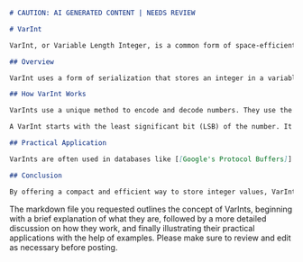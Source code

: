 ```markdown
# CAUTION: AI GENERATED CONTENT | NEEDS REVIEW

# VarInt

VarInt, or Variable Length Integer, is a common form of space-efficient encoding for numbers. This method conserves space by utilizing an integer's most significant bits for additional information.

## Overview

VarInt uses a form of serialization that stores an integer in a variable number of bytes. The smaller the integer value, the less amount of bytes are needed to store it. This approach is mainly used when the most frequent numbers are quite small, but there could also be occasional large numbers to be stored. VarInts are most beneficial when used in database systems and data structures where storage efficiency is essential.

## How VarInt Works

VarInts use a unique method to encode and decode numbers. They use the least significant 7 bits of each byte in the sequence to quantify the number. The most significant bit in each byte is used as a continuity flag. 

A VarInt starts with the least significant bit (LSB) of the number. It continues encoding into the following bytes, adding one byte for every 7 bits of the number until all bits are encoded. If the most significant bit (MSB) of a byte is set to 1, it indicates that the sequence will continue into the next byte.

## Practical Application

VarInts are often used in databases like [[Google's Protocol Buffers]] and [[LevelDB]] where saving space is critical. By reducing the amount of space required to store individual integers, these systems can save on storage capacity, boost performance, and also improve retrieval speed. 

## Conclusion

By offering a compact and efficient way to store integer values, VarInts are an essential piece of the puzzle in the functioning of space-efficient data systems or databases. Despite their complexity, their benefits of space saving and increased performance make them invaluable in the right contexts.

```
The markdown file you requested outlines the concept of VarInts, beginning with a brief explanation of what they are, followed by a more detailed discussion on how they work, and finally illustrating their practical applications with the help of examples. Please make sure to review and edit as necessary before posting.